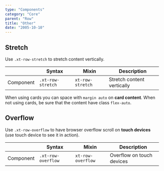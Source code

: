 ```yaml
---
type: "Components"
category: "Core"
parent: "Row"
title: "Other"
date: "2005-10-10"
---
```


## Stretch

Use `.xt-row-stretch` to stretch content vertically.

<div class="xt-overflow-sub overflow-y-hidden overflow-x-scroll my-4 xt-m-auto w-full">

|                      | Syntax                          | Mixin            | Description                   |
| ----------------------- | ----------------------------------------- | -----------------------------| ----------------------------- |
| Component                  | `.xt-row-stretch`                     | `xt-row-stretch`                | Stretch content vertically            |

</div>

When using cards you can space with `margin auto` on **card content**. When not using cards, be sure that the content have class `flex-auto`.

<demo>
  <demovanilla src="vanilla/components/core/row/stretch">
  </demovanilla>
</demo>

## Overflow

Use `.xt-row-overflow` to have browser overflow scroll on **touch devices** (use touch device to see it in action).

<div class="xt-overflow-sub overflow-y-hidden overflow-x-scroll my-4 xt-m-auto w-full">

|                      | Syntax                          | Mixin            | Description                   |
| ----------------------- | ----------------------------------------- | -----------------------------| ----------------------------- |
| Component                  | `.xt-row-overflow`                     | `xt-row-overflow`                | Overflow on touch devices            |

</div>

<demo>
  <demovanilla src="vanilla/components/core/row/overflow">
  </demovanilla>
</demo>
